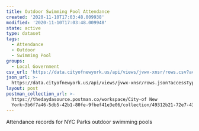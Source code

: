 ```yaml
---
title: Outdoor Swimming Pool Attendance
created: '2020-11-10T17:03:48.009938'
modified: '2020-11-10T17:03:48.009948'
state: active
type: dataset
tags:
  - Attendance
  - Outdoor
  - Swimming Pool
groups:
  - Local Government
csv_url: 'https://data.cityofnewyork.us/api/views/jvwx-xnsr/rows.csv?accessType=DOWNLOAD'
json_url: >-
  https://data.cityofnewyork.us/api/views/jvwx-xnsr/rows.json?accessType=DOWNLOAD
layout: post
postman_collection_url: >-
  https://thedaydasource.postman.co/workspace/City-of New
  York~3b6f7a46-5db5-42b1-80fe-9fbef41e3e06/collection/49312b21-72e7-437e-abb3-ee4c47463e04
---
```

Attendance records for NYC Parks outdoor swimming pools
